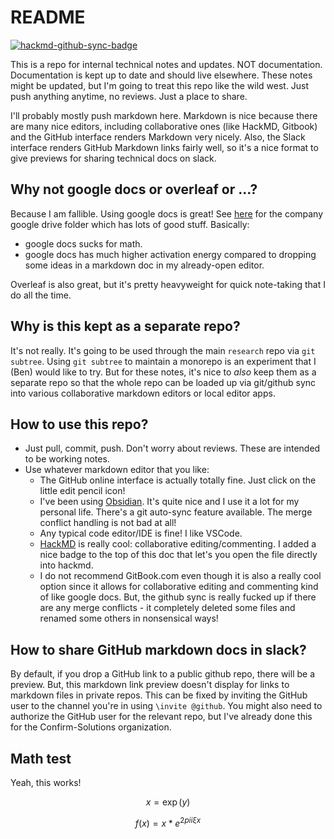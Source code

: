 # README

[![hackmd-github-sync-badge](https://hackmd.io/HslnB140Sai5C-HMS6uJIQ/badge)](https://hackmd.io/HslnB140Sai5C-HMS6uJIQ)

This is a repo for internal technical notes and updates. NOT documentation. Documentation is kept up to date and should live elsewhere. These notes might be updated, but I'm going to treat this repo like the wild west. Just push anything anytime, no reviews. Just a place to share. 

I'll probably mostly push markdown here. Markdown is nice because there are many nice editors, including collaborative ones (like HackMD, Gitbook) and the GitHub interface renders Markdown very nicely. Also, the Slack interface renders GitHub Markdown links fairly well, so it's a nice format to give previews for sharing technical docs on slack.

## Why not google docs or overleaf or ...?

Because I am fallible. Using google docs is great! See [here](https://drive.google.com/drive/u/0/folders/1GMlPXNFFXWg-NvYmo8UvNZfJhU54kObx) for the company google drive folder which has lots of good stuff. Basically:

* google docs sucks for math.
* google docs has much higher activation energy compared to dropping some ideas in a markdown doc in my already-open editor.

Overleaf is also great, but it's pretty heavyweight for quick note-taking that I do all the time. 

## Why is this kept as a separate repo?

It's not really. It's going to be used through the main `research` repo via `git subtree`. Using `git subtree` to maintain a monorepo is an experiment that I (Ben) would like to try. But for these notes, it's nice to _also_ keep them as a separate repo so that the whole repo can be loaded up via git/github sync into various collaborative markdown editors or local editor apps.

## How to use this repo?

* Just pull, commit, push. Don't worry about reviews. These are intended to be working notes.
* Use whatever markdown editor that you like:
  * The GitHub online interface is actually totally fine. Just click on the little edit pencil icon!
  * I've been using [Obsidian](https://obsidian.md). It's quite nice and I use it a lot for my personal life. There's a git auto-sync feature available. The merge conflict handling is not bad at all!
  * Any typical code editor/IDE is fine! I like VSCode.
  * [HackMD](hackmd.io) is really cool: collaborative editing/commenting. I added a nice badge to the top of this doc that let's you open the file directly into hackmd.
  * I do not recommend GitBook.com even though it is also a really cool option since it allows for collaborative editing and commenting kind of like google docs. But, the github sync is really fucked up if there are any merge conflicts - it completely deleted some files and renamed some others in nonsensical ways!

## How to share GitHub markdown docs in slack?

By default, if you drop a GitHub link to a public github repo, there will be a preview.
But, this markdown link preview doesn't display for links to markdown files in private repos. This can be fixed by inviting the GitHub user to the channel you're in using `\invite @github`. You might also need to authorize the GitHub user for the relevant repo, but I've already done this for the Confirm-Solutions organization.

## Math test

Yeah, this works!

$$x = \exp(y)$$

$$
f(x) = x * e^{2 pi i \xi x}
$$
